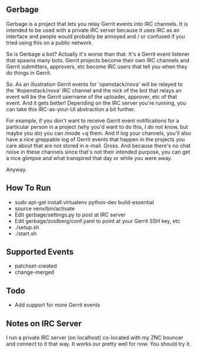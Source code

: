 Gerbage
-------

Gerbage is a project that lets you relay Gerrit events into IRC channels.
It is intended to be used with a private IRC server because it uses IRC as
an interface and people would probably be annoyed and / or confused if you
tried using this on a public network.

So is Gerbage a bot?  Actually it's worse than that.  It's a Gerrit event
listener that spawns many bots.  Gerrit projects become their own IRC
channels and Gerrit submitters, approvers, etc become IRC users that
tell you when they do things in Gerrit.

So.  As an illustration Gerrit events for 'openstack/nova' will be relayed to
the '#openstack/nova' IRC channel and the nick of the bot that relays an event
will be the Gerrit username of the uploader, approver, etc of that event.  And
it gets better!  Depending on the IRC server you're running, you can take this
IRC-as-your-UI abstraction a bit further.

For example, if you don't want to receive Gerrit event notifications for a
particular person in a project (why you'd want to do this, I do not know, but
maybe you do) you can /mode +q them.  And if log your channels, you'll also
have a nice greppable log of Gerrit events that happen in the projects you
care about that are not stored in e-mail.  Gross.  And because there's no
chat noise in these channels since that's not their intended purpose, you
can get a nice glimpse and what transpired that day or while you were
away.

Anyway.

How To Run
----------

 * sudo apt-get install virtualenv python-dev build-essential
 * source venv/bin/activate
 * Edit gerbage/settings.py to post at IRC server
 * Edit gerbage/zoidberg/conf.yaml to point at your Gerrit SSH key, etc
 * ./setup.sh
 * ./start.sh

Supported Events
----------------

 * patchset-created
 * change-merged

Todo
----

 * Add support for more Gerrit events

Notes on IRC Server
-------------------

I run a private IRC server (on localhost) co-located with my ZNC bouncer and
connect to it that way.  It works our pretty well for now.  You should try it.
